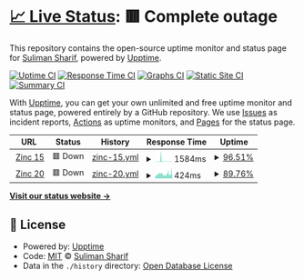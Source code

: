 # [📈 Live Status](https://demo.upptime.js.org): <!--live status--> **🟥 Complete outage**

This repository contains the open-source uptime monitor and status page for [Suliman Sharif](https://demo.upptime.js.org), powered by [Upptime](https://github.com/upptime/upptime).

[![Uptime CI](https://github.com/Sulstice/uptime-zinc-db/workflows/Uptime%20CI/badge.svg)](https://github.com/Sulstice/uptime-zinc-db/actions?query=workflow%3A%22Uptime+CI%22)
[![Response Time CI](https://github.com/Sulstice/uptime-zinc-db/workflows/Response%20Time%20CI/badge.svg)](https://github.com/Sulstice/uptime-zinc-db/actions?query=workflow%3A%22Response+Time+CI%22)
[![Graphs CI](https://github.com/Sulstice/uptime-zinc-db/workflows/Graphs%20CI/badge.svg)](https://github.com/Sulstice/uptime-zinc-db/actions?query=workflow%3A%22Graphs+CI%22)
[![Static Site CI](https://github.com/Sulstice/uptime-zinc-db/workflows/Static%20Site%20CI/badge.svg)](https://github.com/Sulstice/uptime-zinc-db/actions?query=workflow%3A%22Static+Site+CI%22)
[![Summary CI](https://github.com/Sulstice/uptime-zinc-db/workflows/Summary%20CI/badge.svg)](https://github.com/Sulstice/uptime-zinc-db/actions?query=workflow%3A%22Summary+CI%22)

With [Upptime](https://upptime.js.org), you can get your own unlimited and free uptime monitor and status page, powered entirely by a GitHub repository. We use [Issues](https://github.com/Sulstice/uptime-zinc-db/issues) as incident reports, [Actions](https://github.com/Sulstice/uptime-zinc-db/actions) as uptime monitors, and [Pages](https://demo.upptime.js.org) for the status page.

<!--start: status pages-->
<!-- This summary is generated by Upptime (https://github.com/upptime/upptime) -->
<!-- Do not edit this manually, your changes will be overwritten -->
<!-- prettier-ignore -->
| URL | Status | History | Response Time | Uptime |
| --- | ------ | ------- | ------------- | ------ |
| <img alt="" src="https://favicons.githubusercontent.com/zinc15.docking.org" height="13"> [Zinc 15](https://zinc15.docking.org) | 🟥 Down | [zinc-15.yml](https://github.com/Sulstice/uptime-zinc-db/commits/HEAD/history/zinc-15.yml) | <details><summary><img alt="Response time graph" src="./graphs/zinc-15/response-time-week.png" height="20"> 1584ms</summary><br><a href="https://https://sulstice.github.io/uptime-zinc-db//history/zinc-15"><img alt="Response time 1128" src="https://img.shields.io/endpoint?url=https%3A%2F%2Fraw.githubusercontent.com%2FSulstice%2Fuptime-zinc-db%2FHEAD%2Fapi%2Fzinc-15%2Fresponse-time.json"></a><br><a href="https://https://sulstice.github.io/uptime-zinc-db//history/zinc-15"><img alt="24-hour response time 440" src="https://img.shields.io/endpoint?url=https%3A%2F%2Fraw.githubusercontent.com%2FSulstice%2Fuptime-zinc-db%2FHEAD%2Fapi%2Fzinc-15%2Fresponse-time-day.json"></a><br><a href="https://https://sulstice.github.io/uptime-zinc-db//history/zinc-15"><img alt="7-day response time 1584" src="https://img.shields.io/endpoint?url=https%3A%2F%2Fraw.githubusercontent.com%2FSulstice%2Fuptime-zinc-db%2FHEAD%2Fapi%2Fzinc-15%2Fresponse-time-week.json"></a><br><a href="https://https://sulstice.github.io/uptime-zinc-db//history/zinc-15"><img alt="30-day response time 1042" src="https://img.shields.io/endpoint?url=https%3A%2F%2Fraw.githubusercontent.com%2FSulstice%2Fuptime-zinc-db%2FHEAD%2Fapi%2Fzinc-15%2Fresponse-time-month.json"></a><br><a href="https://https://sulstice.github.io/uptime-zinc-db//history/zinc-15"><img alt="1-year response time 1128" src="https://img.shields.io/endpoint?url=https%3A%2F%2Fraw.githubusercontent.com%2FSulstice%2Fuptime-zinc-db%2FHEAD%2Fapi%2Fzinc-15%2Fresponse-time-year.json"></a></details> | <details><summary><a href="https://https://sulstice.github.io/uptime-zinc-db//history/zinc-15">96.51%</a></summary><a href="https://https://sulstice.github.io/uptime-zinc-db//history/zinc-15"><img alt="All-time uptime 96.34%" src="https://img.shields.io/endpoint?url=https%3A%2F%2Fraw.githubusercontent.com%2FSulstice%2Fuptime-zinc-db%2FHEAD%2Fapi%2Fzinc-15%2Fuptime.json"></a><br><a href="https://https://sulstice.github.io/uptime-zinc-db//history/zinc-15"><img alt="24-hour uptime 99.99%" src="https://img.shields.io/endpoint?url=https%3A%2F%2Fraw.githubusercontent.com%2FSulstice%2Fuptime-zinc-db%2FHEAD%2Fapi%2Fzinc-15%2Fuptime-day.json"></a><br><a href="https://https://sulstice.github.io/uptime-zinc-db//history/zinc-15"><img alt="7-day uptime 96.51%" src="https://img.shields.io/endpoint?url=https%3A%2F%2Fraw.githubusercontent.com%2FSulstice%2Fuptime-zinc-db%2FHEAD%2Fapi%2Fzinc-15%2Fuptime-week.json"></a><br><a href="https://https://sulstice.github.io/uptime-zinc-db//history/zinc-15"><img alt="30-day uptime 96.35%" src="https://img.shields.io/endpoint?url=https%3A%2F%2Fraw.githubusercontent.com%2FSulstice%2Fuptime-zinc-db%2FHEAD%2Fapi%2Fzinc-15%2Fuptime-month.json"></a><br><a href="https://https://sulstice.github.io/uptime-zinc-db//history/zinc-15"><img alt="1-year uptime 96.34%" src="https://img.shields.io/endpoint?url=https%3A%2F%2Fraw.githubusercontent.com%2FSulstice%2Fuptime-zinc-db%2FHEAD%2Fapi%2Fzinc-15%2Fuptime-year.json"></a></details>
| <img alt="" src="https://favicons.githubusercontent.com/zinc20.docking.org" height="13"> [Zinc 20](https://zinc20.docking.org) | 🟥 Down | [zinc-20.yml](https://github.com/Sulstice/uptime-zinc-db/commits/HEAD/history/zinc-20.yml) | <details><summary><img alt="Response time graph" src="./graphs/zinc-20/response-time-week.png" height="20"> 424ms</summary><br><a href="https://https://sulstice.github.io/uptime-zinc-db//history/zinc-20"><img alt="Response time 735" src="https://img.shields.io/endpoint?url=https%3A%2F%2Fraw.githubusercontent.com%2FSulstice%2Fuptime-zinc-db%2FHEAD%2Fapi%2Fzinc-20%2Fresponse-time.json"></a><br><a href="https://https://sulstice.github.io/uptime-zinc-db//history/zinc-20"><img alt="24-hour response time 605" src="https://img.shields.io/endpoint?url=https%3A%2F%2Fraw.githubusercontent.com%2FSulstice%2Fuptime-zinc-db%2FHEAD%2Fapi%2Fzinc-20%2Fresponse-time-day.json"></a><br><a href="https://https://sulstice.github.io/uptime-zinc-db//history/zinc-20"><img alt="7-day response time 424" src="https://img.shields.io/endpoint?url=https%3A%2F%2Fraw.githubusercontent.com%2FSulstice%2Fuptime-zinc-db%2FHEAD%2Fapi%2Fzinc-20%2Fresponse-time-week.json"></a><br><a href="https://https://sulstice.github.io/uptime-zinc-db//history/zinc-20"><img alt="30-day response time 505" src="https://img.shields.io/endpoint?url=https%3A%2F%2Fraw.githubusercontent.com%2FSulstice%2Fuptime-zinc-db%2FHEAD%2Fapi%2Fzinc-20%2Fresponse-time-month.json"></a><br><a href="https://https://sulstice.github.io/uptime-zinc-db//history/zinc-20"><img alt="1-year response time 735" src="https://img.shields.io/endpoint?url=https%3A%2F%2Fraw.githubusercontent.com%2FSulstice%2Fuptime-zinc-db%2FHEAD%2Fapi%2Fzinc-20%2Fresponse-time-year.json"></a></details> | <details><summary><a href="https://https://sulstice.github.io/uptime-zinc-db//history/zinc-20">89.76%</a></summary><a href="https://https://sulstice.github.io/uptime-zinc-db//history/zinc-20"><img alt="All-time uptime 97.97%" src="https://img.shields.io/endpoint?url=https%3A%2F%2Fraw.githubusercontent.com%2FSulstice%2Fuptime-zinc-db%2FHEAD%2Fapi%2Fzinc-20%2Fuptime.json"></a><br><a href="https://https://sulstice.github.io/uptime-zinc-db//history/zinc-20"><img alt="24-hour uptime 99.99%" src="https://img.shields.io/endpoint?url=https%3A%2F%2Fraw.githubusercontent.com%2FSulstice%2Fuptime-zinc-db%2FHEAD%2Fapi%2Fzinc-20%2Fuptime-day.json"></a><br><a href="https://https://sulstice.github.io/uptime-zinc-db//history/zinc-20"><img alt="7-day uptime 89.76%" src="https://img.shields.io/endpoint?url=https%3A%2F%2Fraw.githubusercontent.com%2FSulstice%2Fuptime-zinc-db%2FHEAD%2Fapi%2Fzinc-20%2Fuptime-week.json"></a><br><a href="https://https://sulstice.github.io/uptime-zinc-db//history/zinc-20"><img alt="30-day uptime 97.35%" src="https://img.shields.io/endpoint?url=https%3A%2F%2Fraw.githubusercontent.com%2FSulstice%2Fuptime-zinc-db%2FHEAD%2Fapi%2Fzinc-20%2Fuptime-month.json"></a><br><a href="https://https://sulstice.github.io/uptime-zinc-db//history/zinc-20"><img alt="1-year uptime 97.97%" src="https://img.shields.io/endpoint?url=https%3A%2F%2Fraw.githubusercontent.com%2FSulstice%2Fuptime-zinc-db%2FHEAD%2Fapi%2Fzinc-20%2Fuptime-year.json"></a></details>

<!--end: status pages-->

[**Visit our status website →**](https://demo.upptime.js.org)

## 📄 License

- Powered by: [Upptime](https://github.com/upptime/upptime)
- Code: [MIT](./LICENSE) © [Suliman Sharif](https://demo.upptime.js.org)
- Data in the `./history` directory: [Open Database License](https://opendatacommons.org/licenses/odbl/1-0/)
